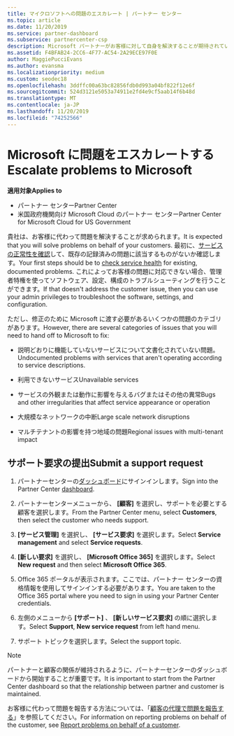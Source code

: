 ```yaml
---
title: マイクロソフトへの問題のエスカレート | パートナー センター
ms.topic: article
ms.date: 11/20/2019
ms.service: partner-dashboard
ms.subservice: partnercenter-csp
description: Microsoft パートナーがお客様に対して自身を解決することが期待されている問題と、Microsoft にエスカレートする必要がある問題について説明します。
ms.assetid: F4BFAB24-2CC6-4F77-AC54-2A29ECE97F0E
author: MaggiePucciEvans
ms.author: evansma
ms.localizationpriority: medium
ms.custom: seodec18
ms.openlocfilehash: 3ddffc00a63bc82856fdb0d993a04bf822f12e6f
ms.sourcegitcommit: 524d3121e5053a74911e2fd4e9cf5aab14f6b48d
ms.translationtype: MT
ms.contentlocale: ja-JP
ms.lasthandoff: 11/20/2019
ms.locfileid: "74252566"
---
```

# <a name="escalate-problems-to-microsoft"></a><span data-ttu-id="56790-103">Microsoft に問題をエスカレートする</span><span class="sxs-lookup"><span data-stu-id="56790-103">Escalate problems to Microsoft</span></span>

<span data-ttu-id="56790-104">**適用対象**</span><span class="sxs-lookup"><span data-stu-id="56790-104">**Applies to**</span></span>

-  <span data-ttu-id="56790-105">パートナー センター</span><span class="sxs-lookup"><span data-stu-id="56790-105">Partner Center</span></span>
-  <span data-ttu-id="56790-106">米国政府機関向け Microsoft Cloud のパートナー センター</span><span class="sxs-lookup"><span data-stu-id="56790-106">Partner Center for Microsoft Cloud for US Government</span></span>

<span data-ttu-id="56790-107">貴社は、お客様に代わって問題を解決することが求められます。</span><span class="sxs-lookup"><span data-stu-id="56790-107">It is expected that you will solve problems on behalf of your customers.</span></span> <span data-ttu-id="56790-108">最初に、[サービスの正常性を確認](check-service-health.md)して、既存の記録済みの問題に該当するものがないか確認します。</span><span class="sxs-lookup"><span data-stu-id="56790-108">Your first steps should be to [check service health](check-service-health.md) for existing, documented problems.</span></span> <span data-ttu-id="56790-109">これによってお客様の問題に対応できない場合、管理者特権を使ってソフトウェア、設定、構成のトラブルシューティングを行うことができます。</span><span class="sxs-lookup"><span data-stu-id="56790-109">If that doesn't address the customer issue, then you can use your admin privileges to troubleshoot the software, settings, and configuration.</span></span>

<span data-ttu-id="56790-110">ただし、修正のために Microsoft に渡す必要があるいくつかの問題のカテゴリがあります。</span><span class="sxs-lookup"><span data-stu-id="56790-110">However, there are several categories of issues that you will need to hand off to Microsoft to fix:</span></span>

- <span data-ttu-id="56790-111">説明どおりに機能していないサービスについて文書化されていない問題。</span><span class="sxs-lookup"><span data-stu-id="56790-111">Undocumented problems with services that aren't operating according to service descriptions.</span></span>

- <span data-ttu-id="56790-112">利用できないサービス</span><span class="sxs-lookup"><span data-stu-id="56790-112">Unavailable services</span></span>

- <span data-ttu-id="56790-113">サービスの外観または動作に影響を与えるバグまたはその他の異常</span><span class="sxs-lookup"><span data-stu-id="56790-113">Bugs and other irregularities that affect service appearance or operation</span></span>

- <span data-ttu-id="56790-114">大規模なネットワークの中断</span><span class="sxs-lookup"><span data-stu-id="56790-114">Large scale network disruptions</span></span>

- <span data-ttu-id="56790-115">マルチテナントの影響を持つ地域の問題</span><span class="sxs-lookup"><span data-stu-id="56790-115">Regional issues with multi-tenant impact</span></span>

## <a name="submit-a-support-request"></a><span data-ttu-id="56790-116">サポート要求の提出</span><span class="sxs-lookup"><span data-stu-id="56790-116">Submit a support request</span></span>

1. <span data-ttu-id="56790-117">パートナーセンターの[ダッシュボード](https://partner.microsoft.com/dashboard)にサインインします。</span><span class="sxs-lookup"><span data-stu-id="56790-117">Sign into the Partner Center [dashboard](https://partner.microsoft.com/dashboard).</span></span>

2. <span data-ttu-id="56790-118">パートナーセンターメニューから、 **[顧客]** を選択し、サポートを必要とする顧客を選択します。</span><span class="sxs-lookup"><span data-stu-id="56790-118">From the Partner Center menu, select **Customers**, then select the customer who needs support.</span></span>

3. <span data-ttu-id="56790-119">**[サービス管理]** を選択し、 **[サービス要求]** を選択します。</span><span class="sxs-lookup"><span data-stu-id="56790-119">Select **Service management** and select **Service requests**.</span></span>

4. <span data-ttu-id="56790-120">**[新しい要求]** を選択し、 **[Microsoft Office 365]** を選択します。</span><span class="sxs-lookup"><span data-stu-id="56790-120">Select **New request** and then select **Microsoft Office 365**.</span></span>

5. <span data-ttu-id="56790-121">Office 365 ポータルが表示されます。ここでは、パートナー センターの資格情報を使用してサインインする必要があります。</span><span class="sxs-lookup"><span data-stu-id="56790-121">You are taken to the Office 365 portal where you need to sign in using your Partner Center credentials.</span></span>

6. <span data-ttu-id="56790-122">左側のメニューから **[サポート]** 、 **[新しいサービス要求]** の順に選択します。</span><span class="sxs-lookup"><span data-stu-id="56790-122">Select **Support**, **New service request** from left hand menu.</span></span>

7. <span data-ttu-id="56790-123">サポート トピックを選択します。</span><span class="sxs-lookup"><span data-stu-id="56790-123">Select the support topic.</span></span>

>[!NOTE]
><span data-ttu-id="56790-124">パートナーと顧客の関係が維持されるように、パートナーセンターのダッシュボードから開始することが重要です。</span><span class="sxs-lookup"><span data-stu-id="56790-124">It is important to start from the Partner Center dashboard so that the relationship between partner and customer is maintained.</span></span> 


<span data-ttu-id="56790-125">お客様に代わって問題を報告する方法については、「[顧客の代理で問題を報告する](report-problems-on-behalf-of-a-customer.md)」を参照してください。</span><span class="sxs-lookup"><span data-stu-id="56790-125">For information on reporting problems on behalf of the customer, see [Report problems on behalf of a customer](report-problems-on-behalf-of-a-customer.md).</span></span>

 

 




